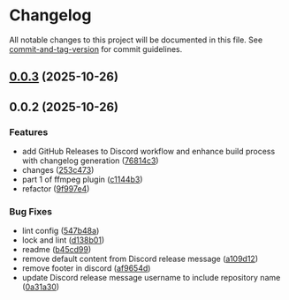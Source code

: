 # Changelog

All notable changes to this project will be documented in this file. See [commit-and-tag-version](https://github.com/absolute-version/commit-and-tag-version) for commit guidelines.

## [0.0.3](https://example.com///compare/0.0.2...0.0.3) (2025-10-26)

## 0.0.2 (2025-10-26)


### Features

* add GitHub Releases to Discord workflow and enhance build process with changelog generation ([76814c3](https://example.com///commit/76814c3a155f82b1a0d8b5a69b6fc597a3f24113))
* changes ([253c473](https://example.com///commit/253c473f42e3ff0f06c036f6a60219102eda45ce))
* part 1 of ffmpeg plugin ([c1144b3](https://example.com///commit/c1144b3d56e4d4ff864b4db77b13c6d1b388a7f8))
* refactor ([9f997e4](https://example.com///commit/9f997e4224b4bccf8bfbffa2ff550399a2b25ff0))


### Bug Fixes

* lint config ([547b48a](https://example.com///commit/547b48a1632a8b9d32392f4ae3fbbc5543845cd4))
* lock and lint ([d138b01](https://example.com///commit/d138b01fc0dedd098771e4f1ca34bd9574bc593b))
* readme ([b45cd99](https://example.com///commit/b45cd995f9baf541c8653e0650bd940abb7a50e1))
* remove default content from Discord release message ([a109d12](https://example.com///commit/a109d12ef1cbd2a709488ca7454a6870a3893cd6))
* remove footer in discord ([af9654d](https://example.com///commit/af9654daa8110039242cf5eb97aa60ff8b6124ff))
* update Discord release message username to include repository name ([0a31a30](https://example.com///commit/0a31a3045e8723e37064ca9225b51b082731c59d))
